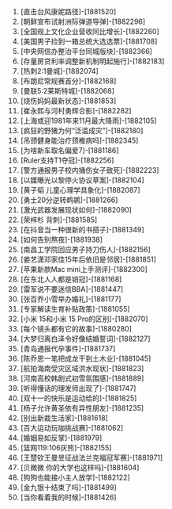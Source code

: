 
1. [直击台风康妮路径]-[1881520]
1. [朝鲜宣布试射洲际弹道导弹]-[1882296]
1. [全国规上文化企业营收同比增长]-[1882260]
1. [美国男子捡到一箱总统大选选票]-[1881708]
1. [中央网信办整治平台同城版块]-[1882366]
1. [存量房贷利率调整新机制明起施行]-[1882183]
1. [热刺2:1曼城]-[1882074]
1. [布朗尼常规赛首分]-[1882168]
1. [曼联5:2莱斯特城]-[1882068]
1. [烧伤妈妈最新状态]-[1881853]
1. [崔永熙与河村勇辉合影]-[1882282]
1. [上海或迎1981年来11月最大降雨]-[1882105]
1. [疯狂的野猪为何“泛滥成灾”]-[1882180]
1. [吊颈健身能治疗颈椎病吗]-[1882345]
1. [为啥新车取名偏爱7]-[1881186]
1. [Ruler支持T1夺冠]-[1882256]
1. [警方通报男子校内捅伤女子致死]-[1882223]
1. [以媒曝光以黎停火协议草案]-[1882104]
1. [黄子韬 儿童心理学具象化]-[1882087]
1. [勇士20分逆转鹈鹕]-[1881266]
1. [激光武器发展现状如何]-[1882090]
1. [荣梓杉 背刺]-[1881585]
1. [在抖音当一种很新的书搭子]-[1881349]
1. [如何告别熬夜]-[1881938]
1. [南昌工学院回应男子持刀伤人]-[1882156]
1. [娄艺潇邓家佳15年后依旧是邻居]-[1881851]
1. [苹果新款Mac mini上手测评]-[1882300]
1. [在东北人人都是销冠]-[1881168]
1. [雷军说不要迷信BBA]-[1881447]
1. [张百乔小雪举办婚礼]-[1881177]
1. [专家解读生育补贴政策]-[1881055]
1. [小米 15和小米 15 Pro的区别]-[1882070]
1. [每个镜头都有它的故事]-[1880280]
1. [大梦归离白泽令好像结婚誓词]-[1882127]
1. [青岛通报代孕事件]-[1881737]
1. [陈乔恩一笔把成龙干到土木业]-[1881045]
1. [航拍海南受灾区域洪水现状]-[1881823]
1. [河南高校韩剧式初雪氛围感]-[1881889]
1. [听得懂话的理发师出现了]-[1881747]
1. [双十一的快乐是运动给的]-[1881825]
1. [杨子允许黄圣依有异性朋友]-[1881235]
1. [别出新裁生活家]-[1881618]
1. [百大运动玩咖挑战赛]-[1881062]
1. [婚姻易如反掌]-[1881979]
1. [篮网119:106灰熊]-[1882155]
1. [王楚钦王曼昱征战法兰克福冠军赛]-[1881971]
1. [贝微微 你的大学也这样吗]-[1881604]
1. [狗狗也能接小主人放学]-[1882122]
1. [金九银十结束了吗]-[1881499]
1. [当你看着我的时候]-[1881426]